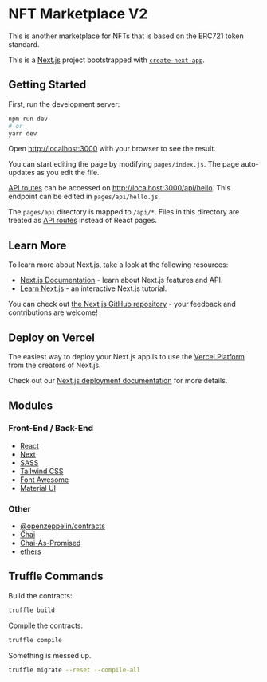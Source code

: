# NFT Marketplace V2

This is another marketplace for NFTs that is based on the ERC721 token standard.

This is a [Next.js](https://nextjs.org/) project bootstrapped with [`create-next-app`](https://github.com/vercel/next.js/tree/canary/packages/create-next-app).

## Getting Started

First, run the development server:

```bash
npm run dev
# or
yarn dev
```

Open [http://localhost:3000](http://localhost:3000) with your browser to see the result.

You can start editing the page by modifying `pages/index.js`. The page auto-updates as you edit the file.

[API routes](https://nextjs.org/docs/api-routes/introduction) can be accessed on [http://localhost:3000/api/hello](http://localhost:3000/api/hello). This endpoint can be edited in `pages/api/hello.js`.

The `pages/api` directory is mapped to `/api/*`. Files in this directory are treated as [API routes](https://nextjs.org/docs/api-routes/introduction) instead of React pages.

## Learn More

To learn more about Next.js, take a look at the following resources:

- [Next.js Documentation](https://nextjs.org/docs) - learn about Next.js features and API.
- [Learn Next.js](https://nextjs.org/learn) - an interactive Next.js tutorial.

You can check out [the Next.js GitHub repository](https://github.com/vercel/next.js/) - your feedback and contributions are welcome!

## Deploy on Vercel

The easiest way to deploy your Next.js app is to use the [Vercel Platform](https://vercel.com/new?utm_medium=default-template&filter=next.js&utm_source=create-next-app&utm_campaign=create-next-app-readme) from the creators of Next.js.

Check out our [Next.js deployment documentation](https://nextjs.org/docs/deployment) for more details.

## Modules

### Front-End / Back-End

- [React](https://reactjs.org/)
- [Next](https://nextjs.org/)
- [SASS](https://sass-lang.com/)
- [Tailwind CSS](https://tailwindcss.com/)
- [Font Awesome](https://fontawesome.com/)
- [Material UI](https://material-ui.com/)

### Other

- [@openzeppelin/contracts](https://www.npmjs.com/package/@openzeppelin/contracts)
- [Chai](https://www.npmjs.com/package/chai)
- [Chai-As-Promised](https://www.npmjs.com/package/chai-as-promised)
- [ethers](https://www.npmjs.com/package/ethers)

## Truffle Commands

Build the contracts:

```bash
truffle build
```

Compile the contracts:

```bash
truffle compile
```

Something is messed up.

```bash
truffle migrate --reset --compile-all
```

<!--
Deploy the contracts:

```bash
truffle migrate --network rinkeby
```

Deploy the contracts to the Rinkeby test network:

```bash
truffle migrate --network rinkeby --reset
```
-->

